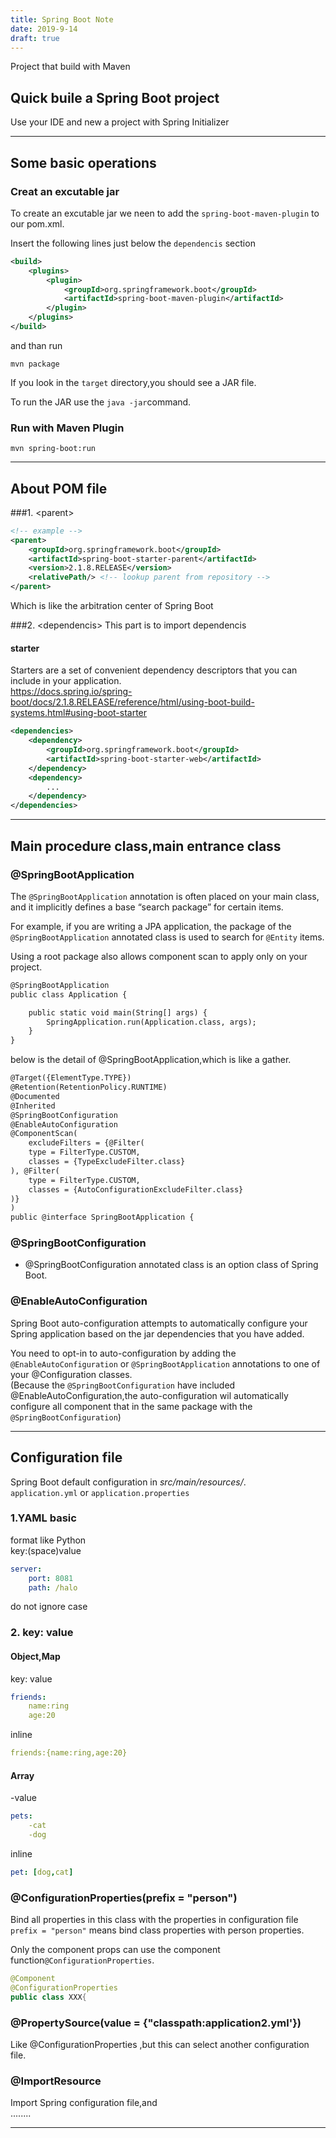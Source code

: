 ```yaml
---
title: Spring Boot Note
date: 2019-9-14
draft: true
---
```


Project that build with Maven
## Quick buile a Spring Boot project 
Use your IDE and new a project with Spring Initializer
     
---

## Some basic operations
### Creat an excutable jar

To create an excutable jar we neen to add the `spring-boot-maven-plugin` to our pom.xml.  
  
Insert the following lines just below the `dependencis` section
``` xml
<build>
	<plugins>
		<plugin>
			<groupId>org.springframework.boot</groupId>
			<artifactId>spring-boot-maven-plugin</artifactId>
		</plugin>
	</plugins>
</build>
```  
  
and than run
```
mvn package
```    
If you look in the `target` directory,you should see a JAR file.

To run the JAR use the `java -jar`command.

### Run with Maven Plugin
```
mvn spring-boot:run
```

---

## About POM file
###1. &lt;parent&gt;
``` xml
<!-- example -->
<parent>
    <groupId>org.springframework.boot</groupId>
    <artifactId>spring-boot-starter-parent</artifactId>
    <version>2.1.8.RELEASE</version>
    <relativePath/> <!-- lookup parent from repository -->
</parent>
```
Which is like the arbitration center of Spring Boot  

###2. &lt;dependencis&gt;
This part is to import dependencis
#### starter
Starters are a set of convenient dependency descriptors that you can include in your application.  
<https://docs.spring.io/spring-boot/docs/2.1.8.RELEASE/reference/html/using-boot-build-systems.html#using-boot-starter>
``` xml
<dependencies>
    <dependency>
        <groupId>org.springframework.boot</groupId>
        <artifactId>spring-boot-starter-web</artifactId>
    </dependency>
	<dependency>
		...       
    </dependency>
</dependencies>
```
--- 

## Main procedure class,main entrance class

### @SpringBootApplication
The `@SpringBootApplication` annotation is often placed on your main class, and it implicitly defines a base “search package” for certain items.  
  
For example, if you are writing a JPA application, the package of the `@SpringBootApplication` annotated class is used to search for `@Entity` items.  
  
 Using a root package also allows component scan to apply only on your project. 
``` xml
@SpringBootApplication
public class Application {

    public static void main(String[] args) {
        SpringApplication.run(Application.class, args);
    }
}
```

below is the detail of @SpringBootApplication,which is like a gather.
``` xml
@Target({ElementType.TYPE})
@Retention(RetentionPolicy.RUNTIME)
@Documented
@Inherited
@SpringBootConfiguration
@EnableAutoConfiguration
@ComponentScan(
    excludeFilters = {@Filter(
    type = FilterType.CUSTOM,
    classes = {TypeExcludeFilter.class}
), @Filter(
    type = FilterType.CUSTOM,
    classes = {AutoConfigurationExcludeFilter.class}
)}
)
public @interface SpringBootApplication {
```

### @SpringBootConfiguration
- @SpringBootConfiguration annotated class is an option class of Spring Boot.


### @EnableAutoConfiguration
Spring Boot auto-configuration attempts to automatically configure your Spring application based on the jar dependencies that you have added.    
  
You need to opt-in to auto-configuration by adding the `@EnableAutoConfiguration` or `@SpringBootApplication` annotations to one of your @Configuration classes.  
(Because the `@SpringBootConfiguration` have included @EnableAutoConfiguration,the auto-configuration wil automatically configure all component that in the same package with the `@SpringBootConfiguration`)
  

---

## Configuration file
  
Spring Boot default configuration in *src/main/resources/*.  
`application.yml` or `application.properties`

### 1.YAML basic
format like Python  
key:(space)value 
``` yml
server:
	port: 8081
	path: /halo
```
do not ignore case

### 2. key: value  
#### Object,Map  
key: value
``` yml
friends:
	name:ring
	age:20
```  

inline	
``` yml
friends:{name:ring,age:20}
```

#### Array  
-value
``` yml
pets:
	-cat
	-dog
```

inline  
``` yml
pet: [dog,cat]
```

### @ConfigurationProperties(prefix = "person")  
Bind all properties in this class with the properties in configuration file  
`prefix = "person"` means bind class properties with person properties.  
  
Only the component props can use the component function`@ConfigurationProperties`.  
``` java 
@Component
@ConfigurationProperties
public class XXX{
```
  
### @PropertySource(value = {"classpath:application2.yml'})   
Like @ConfigurationProperties ,but this can select another configuration file.  

### @ImportResource  
Import Spring configuration file,and   
........

 





---
